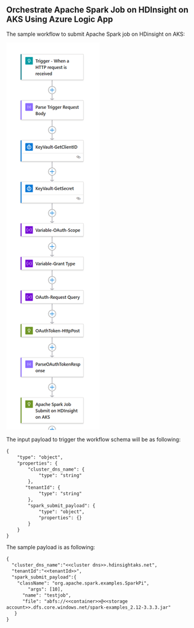 ## Orchestrate Apache Spark Job on HDInsight on AKS Using Azure Logic App

The sample workflow to submit Apache Spark job on HDinsight on AKS:

<img src="workflow.png">

The input payload to trigger the workflow schema will be as following:
```
{
    "type": "object",
    "properties": {
        "cluster_dns_name": {
            "type": "string"
        },
       "tenantId": {
            "type": "string"
        },
        "spark_submit_payload": {
            "type": "object",
            "properties": {}
        }
    }
}
```
The sample payload is as following:

```
{
  "cluster_dns_name":"<<cluster dns>>.hdinsightaks.net",
  "tenantId":"<<tenantId>>",
  "spark_submit_payload":{
	"className": "org.apache.spark.examples.SparkPi",
        "args": [10],
	  "name": "testjob",
	  "file": "abfs://<<container>>@<<storage account>>.dfs.core.windows.net/spark-examples_2.12-3.3.3.jar"
   }
}
```
